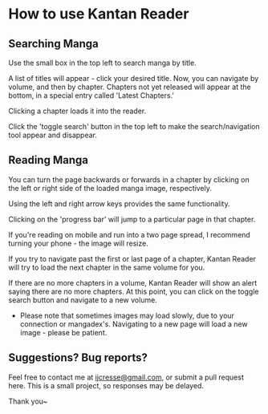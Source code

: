 # How to use Kantan Reader

## Searching Manga
Use the small box in the top left to search manga by title.

A list of titles will appear - click your desired title. Now, you can navigate by volume, and then by chapter. Chapters not yet released will appear at the bottom, in a special entry called 'Latest Chapters.'

Clicking a chapter loads it into the reader.

Click the 'toggle search' button in the top left to make the search/navigation tool appear and disappear.

## Reading Manga
You can turn the page backwards or forwards in a chapter by clicking on the left or right side of the loaded manga image, respectively.

Using the left and right arrow keys provides the same functionality.

Clicking on the 'progress bar' will jump to a particular page in that chapter.

If you're reading on mobile and run into a two page spread, I recommend turning your phone - the image will resize.

If you try to navigate past the first or last page of a chapter, Kantan Reader will try to load the next chapter in the same volume for you.

If there are no more chapters in a volume, Kantan Reader will show an alert saying there are no more chapters. At this point, you can click on the toggle search button and navigate to a new volume.

- Please note that sometimes images may load slowly, due to your connection or mangadex's. Navigating to a new page will load a new image - please be patient.

## Suggestions? Bug reports?
Feel free to contact me at ijcresse@gmail.com, or submit a pull request here. This is a small project, so responses may be delayed.

Thank you~